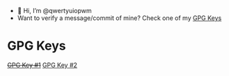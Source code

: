 - 👋 Hi, I’m @qwertyuiopwm
- Want to verify a message/commit of mine? Check one of my [GPG Keys](#gpg-keys)

# GPG Keys
~~[GPG Key #1](https://raw.githubusercontent.com/qwertyuiopwm/qwertyuiopwm/main/gpg_key_01.pub)~~
[GPG Key #2](https://raw.githubusercontent.com/qwertyuiopwm/qwertyuiopwm/main/gpg_key_02.pub)
